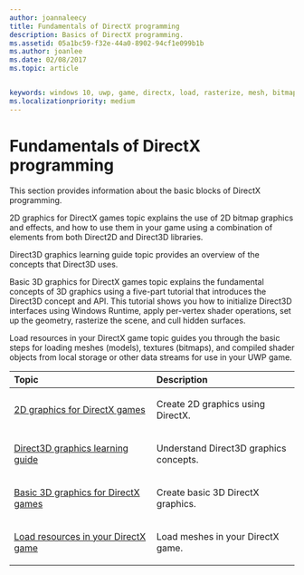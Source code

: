 ```yaml
---
author: joannaleecy
title: Fundamentals of DirectX programming
description: Basics of DirectX programming.
ms.assetid: 05a1bc59-f32e-44a0-8902-94cf1e099b1b
ms.author: joanlee
ms.date: 02/08/2017
ms.topic: article


keywords: windows 10, uwp, game, directx, load, rasterize, mesh, bitmap, 2D, 3D
ms.localizationpriority: medium
---
```


# Fundamentals of DirectX programming

This section provides information about the basic blocks of DirectX programming.

2D graphics for DirectX games topic explains the use of 2D bitmap graphics and effects, and how to use them in your game using a combination of elements from both Direct2D and Direct3D libraries.

Direct3D graphics learning guide topic provides an overview of the concepts that Direct3D uses.

Basic 3D graphics for DirectX games topic explains the fundamental concepts of 3D graphics using a five-part tutorial that introduces the Direct3D concept and API. This tutorial shows you how to initialize Direct3D interfaces using Windows Runtime, apply per-vertex shader operations, set up the geometry, rasterize the scene, and cull hidden surfaces.

Load resources in your DirectX game topic guides you through the basic steps for loading meshes (models), textures (bitmaps), and compiled shader objects from local storage or other data streams for use in your UWP game.

<table>
<colgroup>
<col width="50%" />
<col width="50%" />
</colgroup>
<thead>
<tr class="header">
<th align="left">Topic</th>
<th align="left">Description</th>
</tr>
</thead>
<tbody>
<tr class="odd">
<td align="left"><p><a href="working-with-2d-graphics-in-your-directx-game.md">2D graphics for DirectX games</a></p></td>
<td align="left"><p>Create 2D graphics using DirectX.</p></td>
</tr>
<tr class="even">
<td align="left"><p><a href="https://msdn.microsoft.com/windows/uwp/graphics-concepts/index">Direct3D graphics learning guide</a></p></td>
<td align="left"><p>Understand Direct3D graphics concepts.</p></td>
</tr>
<tr class="odd">
<td align="left"><p><a href="an-introduction-to-3d-graphics-with-directx.md">Basic 3D graphics for DirectX games</a></p></td>
<td align="left"><p>Create basic 3D DirectX graphics.</p></td>
</tr>
<tr class="even">
<td align="left"><p><a href="load-a-game-asset.md">Load resources in your DirectX game</a></p></td>
<td align="left"><p>Load meshes in your DirectX game.</p></td>
</tr>
</tbody>
</table>